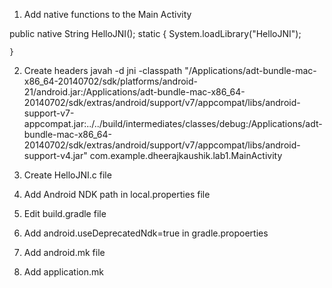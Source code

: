 1. Add native functions to the Main Activity

public native String HelloJNI();
    static {
        System.loadLibrary("HelloJNI");

    }

2. Create headers 
javah -d jni -classpath "/Applications/adt-bundle-mac-x86_64-20140702/sdk/platforms/android-21/android.jar:/Applications/adt-bundle-mac-x86_64-20140702/sdk/extras/android/support/v7/appcompat/libs/android-support-v7-appcompat.jar:../../build/intermediates/classes/debug:/Applications/adt-bundle-mac-x86_64-20140702/sdk/extras/android/support/v7/appcompat/libs/android-support-v4.jar"  com.example.dheerajkaushik.lab1.MainActivity

3. Create HelloJNI.c file
4. Add Android NDK path in local.properties file
5. Edit build.gradle file
6. Add android.useDeprecatedNdk=true in gradle.propoerties 
6. Add android.mk file
7. Add application.mk
